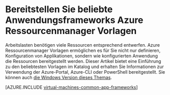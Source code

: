 <properties
   pageTitle="Bereitstellen von Anwendungsframeworks | Microsoft Azure"
   description="Erstellen Sie beliebte Anwendungsframeworks auf Linux- und Windows-VMs Schablonen Azure-Ressourcen-Manager zum Installieren von Active Directory, Andockfenster und vieles mehr."
   services="virtual-machines-linux"
   documentationCenter="virtual-machines"
   authors="squillace"
   manager="timlt"
   editor=""
   tags="azure-resource-manager" />

<tags
   ms.service="virtual-machines-linux"
   ms.devlang="na"
   ms.topic="article"
   ms.tgt_pltfrm="vm-linux"
   ms.workload="infrastructure"
   ms.date="08/29/2016"
   ms.author="rasquill"/>

# <a name="deploy-popular-application-frameworks-using-azure-resource-manager-templates"></a>Bereitstellen Sie beliebte Anwendungsframeworks Azure Ressourcenmanager Vorlagen

Arbeitslasten benötigen viele Ressourcen entsprechend entwerfen. Azure Ressourcenmanager Vorlagen ermöglichen es für Sie nicht nur definieren, Konfiguration von Applikationen, sondern wie konfigurierten Anwendung die Ressourcen bereitgestellt werden. Dieser Artikel bietet eine Einführung zu den beliebtesten Vorlagen im Katalog und erhalten Sie Informationen zur Verwendung der Azure-Portal, Azure-CLI oder PowerShell bereitgestellt. Sie können auch [die Windows Version dieses Themas](virtual-machines-windows-app-frameworks.md).

[AZURE.INCLUDE [virtual-machines-common-app-frameworks](../../includes/virtual-machines-common-app-frameworks.md)]
